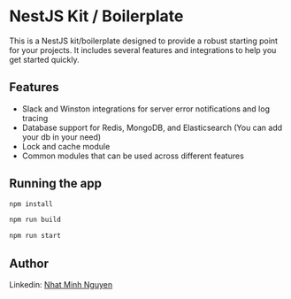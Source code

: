 # NestJS Kit / Boilerplate

This is a NestJS kit/boilerplate designed to provide a robust starting point for your projects. It includes several features and integrations to help you get started quickly.

## Features

- Slack and Winston integrations for server error notifications and log tracing
- Database support for Redis, MongoDB, and Elasticsearch (You can add your db in your need)
- Lock and cache module
- Common modules that can be used across different features

## Running the app

```bash
npm install

npm run build

npm run start
```

## Author

Linkedin: [Nhat Minh Nguyen](https://www.linkedin.com/in/minh-nguyen-nhat-a835a6202)
